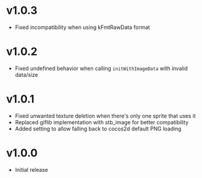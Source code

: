 # v1.0.3
- Fixed incompatibility when using kFmtRawData format

# v1.0.2
- Fixed undefined behavior when calling `initWithImageData` with invalid data/size

# v1.0.1
- Fixed unwanted texture deletion when there's only one sprite that uses it
- Replaced giflib implementation with stb_image for better compatibility
- Added setting to allow falling back to cocos2d default PNG loading

# v1.0.0
- Initial release